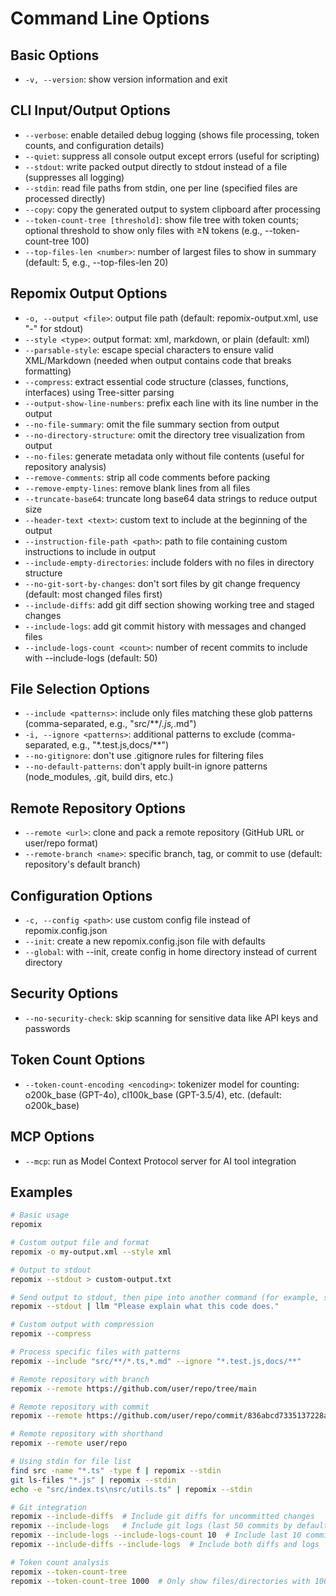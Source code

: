 # Command Line Options

## Basic Options
- `-v, --version`: show version information and exit

## CLI Input/Output Options
- `--verbose`: enable detailed debug logging (shows file processing, token counts, and configuration details)
- `--quiet`: suppress all console output except errors (useful for scripting)
- `--stdout`: write packed output directly to stdout instead of a file (suppresses all logging)
- `--stdin`: read file paths from stdin, one per line (specified files are processed directly)
- `--copy`: copy the generated output to system clipboard after processing
- `--token-count-tree [threshold]`: show file tree with token counts; optional threshold to show only files with ≥N tokens (e.g., --token-count-tree 100)
- `--top-files-len <number>`: number of largest files to show in summary (default: 5, e.g., --top-files-len 20)

## Repomix Output Options
- `-o, --output <file>`: output file path (default: repomix-output.xml, use "-" for stdout)
- `--style <type>`: output format: xml, markdown, or plain (default: xml)
- `--parsable-style`: escape special characters to ensure valid XML/Markdown (needed when output contains code that breaks formatting)
- `--compress`: extract essential code structure (classes, functions, interfaces) using Tree-sitter parsing
- `--output-show-line-numbers`: prefix each line with its line number in the output
- `--no-file-summary`: omit the file summary section from output
- `--no-directory-structure`: omit the directory tree visualization from output
- `--no-files`: generate metadata only without file contents (useful for repository analysis)
- `--remove-comments`: strip all code comments before packing
- `--remove-empty-lines`: remove blank lines from all files
- `--truncate-base64`: truncate long base64 data strings to reduce output size
- `--header-text <text>`: custom text to include at the beginning of the output
- `--instruction-file-path <path>`: path to file containing custom instructions to include in output
- `--include-empty-directories`: include folders with no files in directory structure
- `--no-git-sort-by-changes`: don't sort files by git change frequency (default: most changed files first)
- `--include-diffs`: add git diff section showing working tree and staged changes
- `--include-logs`: add git commit history with messages and changed files
- `--include-logs-count <count>`: number of recent commits to include with --include-logs (default: 50)

## File Selection Options
- `--include <patterns>`: include only files matching these glob patterns (comma-separated, e.g., "src/**/*.js,*.md")
- `-i, --ignore <patterns>`: additional patterns to exclude (comma-separated, e.g., "*.test.js,docs/**")
- `--no-gitignore`: don't use .gitignore rules for filtering files
- `--no-default-patterns`: don't apply built-in ignore patterns (node_modules, .git, build dirs, etc.)

## Remote Repository Options
- `--remote <url>`: clone and pack a remote repository (GitHub URL or user/repo format)
- `--remote-branch <name>`: specific branch, tag, or commit to use (default: repository's default branch)

## Configuration Options
- `-c, --config <path>`: use custom config file instead of repomix.config.json
- `--init`: create a new repomix.config.json file with defaults
- `--global`: with --init, create config in home directory instead of current directory

## Security Options
- `--no-security-check`: skip scanning for sensitive data like API keys and passwords

## Token Count Options
- `--token-count-encoding <encoding>`: tokenizer model for counting: o200k_base (GPT-4o), cl100k_base (GPT-3.5/4), etc. (default: o200k_base)

## MCP Options
- `--mcp`: run as Model Context Protocol server for AI tool integration
## Examples

```bash
# Basic usage
repomix

# Custom output file and format
repomix -o my-output.xml --style xml

# Output to stdout
repomix --stdout > custom-output.txt

# Send output to stdout, then pipe into another command (for example, simonw/llm)
repomix --stdout | llm "Please explain what this code does."

# Custom output with compression
repomix --compress

# Process specific files with patterns
repomix --include "src/**/*.ts,*.md" --ignore "*.test.js,docs/**"

# Remote repository with branch
repomix --remote https://github.com/user/repo/tree/main

# Remote repository with commit
repomix --remote https://github.com/user/repo/commit/836abcd7335137228ad77feb28655d85712680f1

# Remote repository with shorthand
repomix --remote user/repo

# Using stdin for file list
find src -name "*.ts" -type f | repomix --stdin
git ls-files "*.js" | repomix --stdin
echo -e "src/index.ts\nsrc/utils.ts" | repomix --stdin

# Git integration
repomix --include-diffs  # Include git diffs for uncommitted changes
repomix --include-logs   # Include git logs (last 50 commits by default)
repomix --include-logs --include-logs-count 10  # Include last 10 commits
repomix --include-diffs --include-logs  # Include both diffs and logs

# Token count analysis
repomix --token-count-tree
repomix --token-count-tree 1000  # Only show files/directories with 1000+ tokens
```


